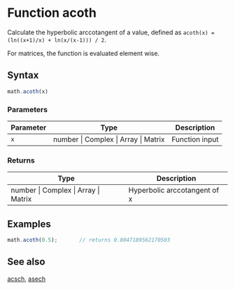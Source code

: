 # Function acoth

Calculate the hyperbolic arccotangent of a value,
defined as `acoth(x) = (ln((x+1)/x) + ln(x/(x-1))) / 2`.

For matrices, the function is evaluated element wise.


## Syntax

```js
math.acoth(x)
```

### Parameters

Parameter | Type | Description
--------- | ---- | -----------
`x` | number &#124; Complex &#124; Array &#124; Matrix | Function input

### Returns

Type | Description
---- | -----------
number &#124; Complex &#124; Array &#124; Matrix | Hyperbolic arccotangent of x


## Examples

```js
math.acoth(0.5);       // returns 0.8047189562170503
```


## See also

[acsch](acsch.md),
[asech](asech.md)


<!-- Note: This file is automatically generated from source code comments. Changes made in this file will be overridden. -->
